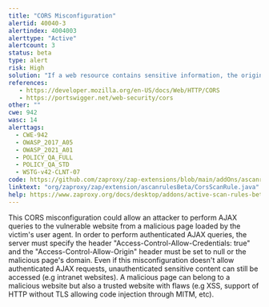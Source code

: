 ```yaml
---
title: "CORS Misconfiguration"
alertid: 40040-3
alertindex: 4004003
alerttype: "Active"
alertcount: 3
status: beta
type: alert
risk: High
solution: "If a web resource contains sensitive information, the origin should be properly specified in the Access-Control-Allow-Origin header. Only trusted websites needing this resource should be specified in this header, with the most secured protocol supported."
references:
   - https://developer.mozilla.org/en-US/docs/Web/HTTP/CORS
   - https://portswigger.net/web-security/cors
other: ""
cwe: 942
wasc: 14
alerttags: 
  - CWE-942
  - OWASP_2017_A05
  - OWASP_2021_A01
  - POLICY_QA_FULL
  - POLICY_QA_STD
  - WSTG-v42-CLNT-07
code: https://github.com/zaproxy/zap-extensions/blob/main/addOns/ascanrulesBeta/src/main/java/org/zaproxy/zap/extension/ascanrulesBeta/CorsScanRule.java
linktext: "org/zaproxy/zap/extension/ascanrulesBeta/CorsScanRule.java"
help: https://www.zaproxy.org/docs/desktop/addons/active-scan-rules-beta/#id-40040
---
```

This CORS misconfiguration could allow an attacker to perform AJAX queries to the vulnerable website from a malicious page loaded by the victim's user agent.
In order to perform authenticated AJAX queries, the server must specify the header "Access-Control-Allow-Credentials: true" and the "Access-Control-Allow-Origin" header must be set to null or the malicious page's domain. Even if this misconfiguration doesn't allow authenticated AJAX requests, unauthenticated sensitive content can still be accessed (e.g intranet websites).
A malicious page can belong to a malicious website but also a trusted website with flaws (e.g XSS, support of HTTP without TLS allowing code injection through MITM, etc).

